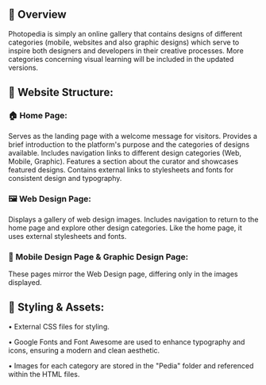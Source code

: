 ## 💫 Overview 
Photopedia is simply an online gallery that contains designs of different categories (mobile, websites and also graphic designs) which serve to inspire both designers and developers in their creative processes. More categories concerning visual learning will be included in the updated versions.


## 📃 Website Structure:

### 🏠 Home Page:

Serves as the landing page with a welcome message for visitors.
Provides a brief introduction to the platform's purpose and the categories of designs available.
Includes navigation links to different design categories (Web, Mobile, Graphic).
Features a section about the curator and showcases featured designs.
Contains external links to stylesheets and fonts for consistent design and typography.


### 🖼 Web Design Page:

Displays a gallery of web design images.
Includes navigation to return to the home page and explore other design categories.
Like the home page, it uses external stylesheets and fonts.


### 🎨 Mobile Design Page & Graphic Design Page:

These pages mirror the Web Design page, differing only in the images displayed.


## 💼 Styling & Assets:

• External CSS files for styling.

• Google Fonts and Font Awesome are used to enhance typography and icons, ensuring a modern and clean aesthetic.

• Images for each category are stored in the "Pedia" folder and referenced within the HTML files.
